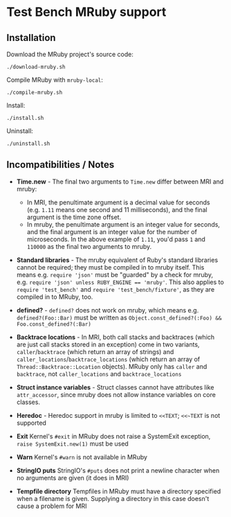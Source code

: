# Test Bench MRuby support

## Installation

Download the MRuby project's source code:

    ./download-mruby.sh

Compile MRuby with `mruby-local`:

    ./compile-mruby.sh

Install:

    ./install.sh

Uninstall:

    ./uninstall.sh

## Incompatibilities / Notes

- **Time.new** - The final two arguments to `Time.new` differ between MRI and mruby:
  - In MRI, the penultimate argument is a decimal value for seconds (e.g. `1.11` means one second and 11 milliseconds), and the final argument is the time zone offset.
  - In mruby, the penultimate argument is an integer value for seconds, and the final argument is an integer value for the number of microseconds. In the above example of `1.11`, you'd pass `1` and `110000` as the final two arguments to mruby.

- **Standard libraries** - The mruby equivalent of Ruby's standard libraries cannot be required; they must be compiled in to mruby itself. This means e.g. `require 'json'` must be "guarded" by a check for mruby, e.g. `require 'json' unless RUBY_ENGINE == 'mruby'`. This also applies to `require 'test_bench'` and `require 'test_bench/fixture'`, as they are compiled in to MRuby, too.

- **defined?** - `defined?` does not work on mruby, which means e.g. `defined?(Foo::Bar)` must be written as `Object.const_defined?(:Foo) && Foo.const_defined?(:Bar)`

- **Backtrace locations** - In MRI, both call stacks and backtraces (which are just call stacks stored in an exception) come in two variants, `caller`/`backtrace` (which return an array of strings) and `caller_locations`/`backtrace_locations` (which return an array of `Thread::Backtrace::Location` objects). MRuby only has `caller` and `backtrace`, not `caller_locations` and `backtrace_locations`

- **Struct instance variables** - Struct classes cannot have attributes like `attr_accessor`, since mruby does not allow instance variables on core classes.

- **Heredoc** - Heredoc support in mruby is limited to `<<TEXT`; `<<~TEXT` is not supported

- **Exit** Kernel's `#exit` in MRuby does not raise a SystemExit exception, `raise SystemExit.new(1)` must be used

- **Warn** Kernel's `#warn` is not available in MRuby

- **StringIO puts** StringIO's `#puts` does not print a newline character when no arguments are given (it does in MRI)

- **Tempfile directory** Tempfiles in MRuby must have a directory specified when a filename is given. Supplying a directory in this case doesn't cause a problem for MRI
